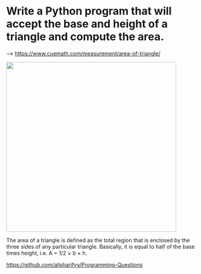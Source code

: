# Write a Python program that will accept the base and height of a triangle and compute the area.


--> https://www.cuemath.com/measurement/area-of-triangle/

<img src="https://i0.wp.com/www.mathswithmum.com/wp-content/uploads/2017/11/Area-of-a-Triangle-3.gif?resize=600%2C450&ssl=1" width=450px>

The area of a triangle is defined as the total region that is enclosed by the three sides of any particular triangle. Basically, it is equal to half of the base times height, i.e. A = 1/2 × b × h.



https://github.com/alisharifyy/Programming-Questions